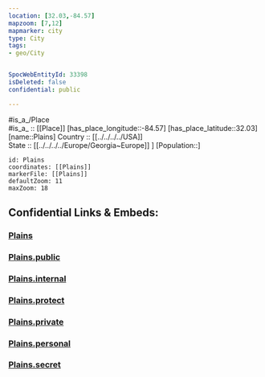 ```yaml
---
location: [32.03,-84.57] 
mapzoom: [7,12] 
mapmarker: city 
type: City
tags:
- geo/City


SpocWebEntityId: 33398
isDeleted: false
confidential: public

---
```

#is_a_/Place  
#is_a_ :: [[Place]] 
[has_place_longitude::-84.57] 
[has_place_latitude::32.03] 
[name::Plains] 
Country :: [[../../../../USA]]  
State :: [[../../../../Europe/Georgia~Europe]] ] 
[Population::] 



```leaflet
id: Plains
coordinates: [[Plains]] 
markerFile: [[Plains]] 
defaultZoom: 11 
maxZoom: 18
```


## Confidential Links & Embeds: 

### [Plains](/_Standards/Earth/Continent/America~North/USA/USA~Eastern/Georgia,USA/counties~Georgia/Webster,County/cities~Webster/Plains.md) 

### [Plains.public](/_public/Earth/Continent/America~North/USA/USA~Eastern/Georgia,USA/counties~Georgia/Webster,County/cities~Webster/Plains.public.md) 

### [Plains.internal](/_internal/Earth/Continent/America~North/USA/USA~Eastern/Georgia,USA/counties~Georgia/Webster,County/cities~Webster/Plains.internal.md) 

### [Plains.protect](/_protect/Earth/Continent/America~North/USA/USA~Eastern/Georgia,USA/counties~Georgia/Webster,County/cities~Webster/Plains.protect.md) 

### [Plains.private](/_private/Earth/Continent/America~North/USA/USA~Eastern/Georgia,USA/counties~Georgia/Webster,County/cities~Webster/Plains.private.md) 

### [Plains.personal](/_personal/Earth/Continent/America~North/USA/USA~Eastern/Georgia,USA/counties~Georgia/Webster,County/cities~Webster/Plains.personal.md) 

### [Plains.secret](/_secret/Earth/Continent/America~North/USA/USA~Eastern/Georgia,USA/counties~Georgia/Webster,County/cities~Webster/Plains.secret.md)

